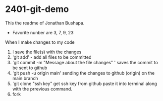 # 2401-git-demo

This the readme of Jonathan Bushapa.

- Favorite nunber are 3, 7, 9, 23

When I make changes to my code
1. I save the file(s) with the changes
2. 'git add' - add all files to be committed
3. 'git commit -m "Message about the file changes" ' saves 
the commit to be sent to github
4. 'git push -u origin main' sending the changes to github (origin)
on the main branch  
5. 'git clone "ssh key" get ssh key from github paste it into terminal along with the prrevious command.
6. fork


